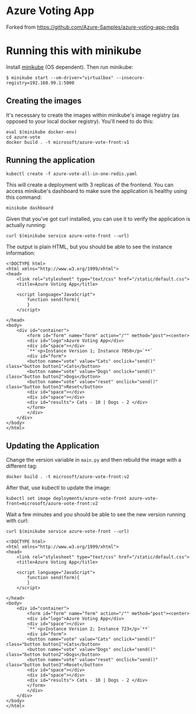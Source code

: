 # Azure Voting App

Forked from https://github.com/Azure-Samples/azure-voting-app-redis

# Running this with minikube
Install [minikube](https://github.com/kubernetes/minikube/releases) (OS dependent). Then run minikube:
```
$ minikube start --vm-driver="virtualbox" --insecure-registry=192.168.99.1:5000
```


## Creating the images
It's necessary to create the images within minikube's image registry (as opposed to your local docker registry). You'll need to do this:
```
eval $(minikube docker-env)
cd azure-vote
docker build . -t microsoft/azure-vote-front:v1
```

## Running the application
```
kubectl create -f azure-vote-all-in-one-redis.yaml
```
This will create a deployment with 3 replicas of the frontend. You can access minikube's dashboard to make sure the application is healthy using this command:
```
minikube dashboard
```
Given that you've got curl installed, you can use it to verify the application is actually running:
```
curl $(minikube service azure-vote-front --url)
```
The output is plain HTML, but you should be able to see the instance information:
```
<!DOCTYPE html>
<html xmlns="http://www.w3.org/1999/xhtml">
<head>
    <link rel="stylesheet" type="text/css" href="/static/default.css">
    <title>Azure Voting App</title>

    <script language="JavaScript">
        function send(form){
        }
    </script>

</head>
<body>
    <div id="container">
        <form id="form" name="form" action="/"" method="post"><center>
        <div id="logo">Azure Voting App</div>
        <div id="space"></div>
        `**`<p>Instance Version 1; Instance 7050</p>`**`
        <div id="form">
        <button name="vote" value="Cats" onclick="send()" class="button button1">Cats</button>
        <button name="vote" value="Dogs" onclick="send()" class="button button2">Dogs</button>
        <button name="vote" value="reset" onclick="send()" class="button button3">Reset</button>
        <div id="space"></div>
        <div id="space"></div>
        <div id="results"> Cats - 10 | Dogs - 2 </div> 
        </form>        
        </div>
    </div>     
</body>
</html>
```
## Updating the Application

Change the version variable in `main.py` and then rebuild the image with a different tag:
```
docker build . -t microsoft/azure-vote-front:v2
```
After that, use kubectl to update the image:
```
kubectl set image deployments/azure-vote-front azure-vote-front=microsoft/azure-vote-front:v2
```
Wait a few minutes and you should be able to see the new version running with curl:
```
curl $(minikube service azure-vote-front --url)

<!DOCTYPE html>
<html xmlns="http://www.w3.org/1999/xhtml">
<head>
    <link rel="stylesheet" type="text/css" href="/static/default.css">
    <title>Azure Voting App</title>

    <script language="JavaScript">
        function send(form){
        }
    </script>

</head>
<body>
    <div id="container">
        <form id="form" name="form" action="/"" method="post"><center>
        <div id="logo">Azure Voting App</div>
        <div id="space"></div>
        `**`<p>Instance Version 2; Instance 723</p>`**`
        <div id="form">
        <button name="vote" value="Cats" onclick="send()" class="button button1">Cats</button>
        <button name="vote" value="Dogs" onclick="send()" class="button button2">Dogs</button>
        <button name="vote" value="reset" onclick="send()" class="button button3">Reset</button>
        <div id="space"></div>
        <div id="space"></div>
        <div id="results"> Cats - 10 | Dogs - 2 </div> 
        </form>        
        </div>
    </div>     
</body>
</html>
```